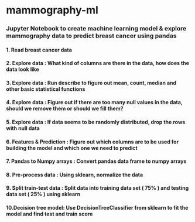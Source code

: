 # mammography-ml
### Jupyter Notebook to create machine learning model &amp; explore mammography data to predict breast cancer using pandas
#### 1. Read breast cancer data
#### 2. Explore data : What kind of columns are there in the data, how does the data look like
#### 3. Explore data : Run describe to figure out mean, count, median and other basic statistical functions
#### 4. Explore data : Figure out if there are too many null values in the data, should we remove them or should we fill them?
#### 5. Explore data : If data seems to be randomly distributed, drop the rows with null data
#### 6. Features & Prediction : Figure out which columns are to be used for building the model and which one we need to predict
#### 7. Pandas to Numpy arrays : Convert pandas data frame to numpy arrays
#### 8. Pre-process data : Using sklearn, normalize the data
#### 9. Split train-test data : Split data into training data set ( 75% ) and testing data set ( 25% ) using sklearn
#### 10.Decision tree model: Use DecisionTreeClassifier from sklearn to fit the model and find test and train score
